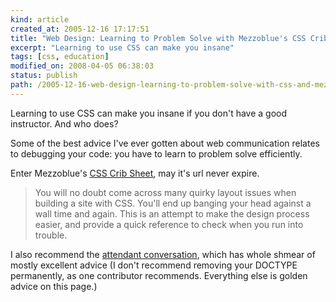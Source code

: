 ```yaml
--- 
kind: article
created_at: 2005-12-16 17:17:51
title: "Web Design: Learning to Problem Solve with Mezzoblue's CSS Crib Sheet"
excerpt: "Learning to use CSS can make you insane"
tags: [css, education]
modified_on: 2008-04-05 06:38:03
status: publish 
path: /2005-12-16-web-design-learning-to-problem-solve-with-css-and-mezzoblues-css-crib-sheet
---
```


Learning to use CSS can make you insane if you don't have a good instructor. And who does?

Some of the best advice I've ever gotten about web communication relates to debugging your code: you have to learn to problem solve efficiently. 

Enter Mezzoblue's <a href="http://www.mezzoblue.com/css/cribsheet/">CSS Crib Sheet</a>, may it's url never expire. 



<blockquote>You will no doubt come across many quirky layout issues when building a site with CSS. You'll end up banging your head against a wall time and again. This is an attempt to make the design process easier, and provide a quick reference to check when you run into trouble.  </blockquote>

I also recommend the <a href="http://mezzoblue.com/archives/2004/03/10/css_problem/">attendant conversation</a>, which has whole shmear of mostly excellent advice (I don't recommend removing your DOCTYPE permanently, as one contributor recommends. Everything else is golden advice on this page.)